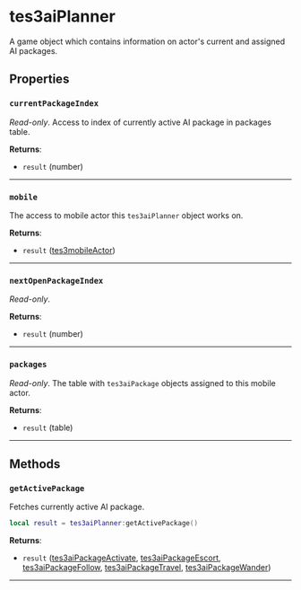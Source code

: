 # tes3aiPlanner

A game object which contains information on actor's current and assigned AI packages.

## Properties

### `currentPackageIndex`

*Read-only*. Access to index of currently active AI package in packages table.

**Returns**:

* `result` (number)

***

### `mobile`

The access to mobile actor this `tes3aiPlanner` object works on.

**Returns**:

* `result` ([tes3mobileActor](../../types/tes3mobileActor))

***

### `nextOpenPackageIndex`

*Read-only*. 

**Returns**:

* `result` (number)

***

### `packages`

*Read-only*. The table with `tes3aiPackage` objects assigned to this mobile actor.

**Returns**:

* `result` (table)

***

## Methods

### `getActivePackage`

Fetches currently active AI package.

```lua
local result = tes3aiPlanner:getActivePackage()
```

**Returns**:

* `result` ([tes3aiPackageActivate](../../types/tes3aiPackageActivate), [tes3aiPackageEscort](../../types/tes3aiPackageEscort), [tes3aiPackageFollow](../../types/tes3aiPackageFollow), [tes3aiPackageTravel](../../types/tes3aiPackageTravel), [tes3aiPackageWander](../../types/tes3aiPackageWander))

***

